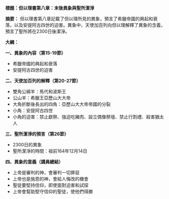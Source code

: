 **標題：但以理書第八章：末後異象與聖所潔淨**

**摘要：**
但以理書第八章記載了但以理所見的異象，預言了希臘帝國的興起和衰落，以及安提阿古四世的迫害。異象中，天使加百列向但以理解釋了異象的含義，預言了聖所將在2300日後潔淨。

**大綱：**

**一、異象的內容（第15-19節）**
* 希臘帝國的興起和衰落
* 安提阿古四世的迫害

**二、天使加百列的解釋（第20-27節）**
* 雙角公綿羊：馬代和波斯王
* 公山羊：希臘王亞歷山大大帝
* 大角折斷後長出的四角：亞歷山大大帝帝國的分裂
* 小角：安提阿古四世
* 小角的迫害：禁止獻祭、強迫吃豬肉、設立偶像祭壇、禁止行割禮、殺害猶太人

**三、聖所潔淨的預言（第26節）**
* 2300日的異象
* 聖所潔淨的時間：祖前164年12月14日

**四、異象的意義（講員總結）**
* 上帝是審判的神，會審判一切罪惡
* 上帝也是施恩的神，會給人悔改的機會
* 聖徒要堅持信仰，即使面對迫害和試探
* 上帝會幫助堅守信仰的聖徒，使他們得勝